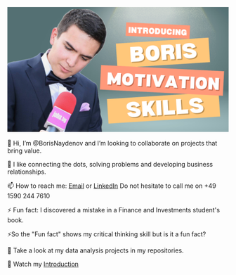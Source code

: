 

[![About me: skills and motivation](https://github.com/BorisNaydenov/BorisNaydenov/blob/main/Can%20you%20introduce%20yourself.png)](https://youtu.be/Za_QAHPWQnw?si=tH9PpevlxNYDtxPT)

👋 Hi, I’m @BorisNaydenov and  I’m looking to collaborate on projects that bring value. 

🌱 I like connecting the dots, solving problems and developing business relationships. 

📫 How to reach me: <a href="mailto:borissnaydenov@gmail.com">Email</a> or <a href="https://www.linkedin.com/in/boris-naydenov/">LinkedIn</a> Do not hesitate to call me on +49 1590 244 7610

  
⚡ Fun fact: I discovered a mistake in a Finance and Investments student's book. 

⚡So the "Fun fact" shows my critical thinking skill but is it a fun fact?


 👀 Take a look at my data analysis projects in my repositories.
 
 👀 Watch my [Introduction](https://youtu.be/Za_QAHPWQnw?si=tH9PpevlxNYDtxPT)  






<!---
BorisNaydenov/BorisNaydenov is a ✨ special ✨ repository because its `README.md` (this file) appears on your GitHub profile.
You can click the Preview link to take a look at your changes.
--->
